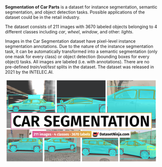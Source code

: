 **Segmentation of Car Parts** is a dataset for instance segmentation, semantic segmentation, and object detection tasks. Possible applications of the dataset could be in the retail industry. 

The dataset consists of 211 images with 3670 labeled objects belonging to 4 different classes including *car*, *wheel*, *window*, and other: *lights*.

Images in the Car Segmentation dataset have pixel-level instance segmentation annotations. Due to the nature of the instance segmentation task, it can be automatically transformed into a semantic segmentation (only one mask for every class) or object detection (bounding boxes for every object) tasks. All images are labeled (i.e. with annotations). There are no pre-defined <i>train/val/test</i> splits in the dataset. The dataset was released in 2021 by the INTELEC.AI.

<img src="https://github.com/dataset-ninja/semantics-car-segmentation/raw/main/visualizations/poster.png">
